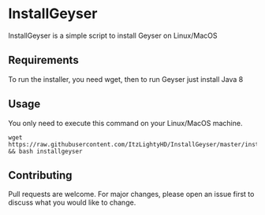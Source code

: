 # InstallGeyser
InstallGeyser is a simple script to install Geyser on Linux/MacOS

## Requirements
To run the installer, you need wget, then to run Geyser just install Java 8

## Usage
You only need to execute this command on your Linux/MacOS machine.
```shell
wget https://raw.githubusercontent.com/ItzLightyHD/InstallGeyser/master/installgeyser && bash installgeyser
```

## Contributing
Pull requests are welcome. For major changes, please open an issue first to discuss what you would like to change.
